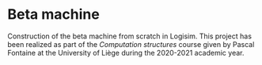 # Beta machine
Construction of the beta machine from scratch in Logisim. This project has been realized as part of the *Computation structures* course given by Pascal Fontaine at the University of Liège during the 2020-2021 academic year.
